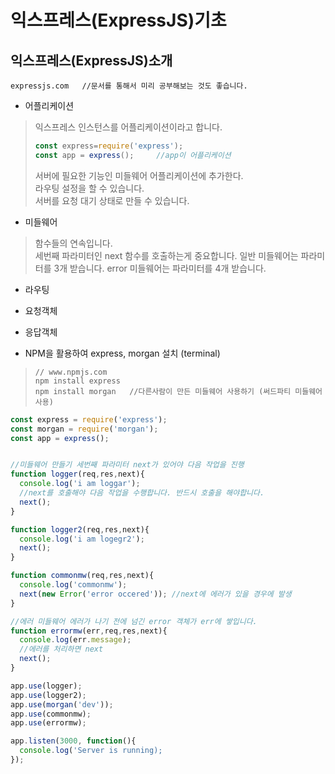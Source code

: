 # 익스프레스(ExpressJS)기초

## 익스프레스(ExpressJS)소개  
```
expressjs.com   //문서를 통해서 미리 공부해보는 것도 좋습니다.
```
+ 어플리케이션   
> 익스프레스 인스턴스를 어플리케이션이라고 합니다.
> ```javascript
> const express=require('express');
> const app = express();     //app이 어플리케이션
> ```
> 서버에 필요한 기능인 미들웨어 어플리케이션에 추가한다.   
> 라우팅 설정을 할 수 있습니다.   
> 서버를 요청 대기 상태로 만들 수 있습니다.     

+ 미들웨어   
> 함수들의 연속입니다.   
> 세번째 파라미터인 next 함수를 호출하는게 중요합니다.
> 일반 미들웨어는 파라미터를 3개 받습니다.
> error 미들웨어는 파라미터를 4개 받습니다.

+ 라우팅   

+ 요청객체 

+ 응답객체   

+ NPM을 활용하여 express, morgan 설치 (terminal)
>```
>// www.npmjs.com
>npm install express
>npm install morgan   //다른사람이 만든 미들웨어 사용하기 (써드파티 미들웨어 사용)
>```

```javascript
const express = require('express');
const morgan = require('morgan');
const app = express();


//미들웨어 만들기 세번째 파라미터 next가 있어야 다음 작업을 진행
function logger(req,res,next){
  console.log('i am loggar');
  //next를 호출해야 다음 작업을 수행합니다. 반드시 호출을 해야합니다.
  next();
}

function logger2(req,res,next){
  console.log('i am logegr2');
  next();
}

function commonmw(req,res,next){
  console.log('commonmw');
  next(new Error('error occered')); //next에 에러가 있을 경우에 발생
}

//에러 미들웨어 에러가 나기 전에 넘긴 error 객체가 err에 쌓입니다.
function errormw(err,req,res,next){
  console.log(err.message);
  //에러를 처리하면 next
  next();
}

app.use(logger);
app.use(logger2);
app.use(morgan('dev'));
app.use(commonmw);
app.use(errormw);

app.listen(3000, function(){
  console.log('Server is running);
});
```
